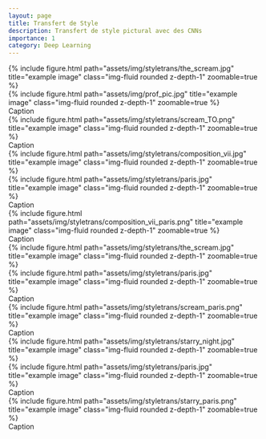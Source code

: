 ```yaml
---
layout: page
title: Transfert de Style
description: Transfert de style pictural avec des CNNs
importance: 1
category: Deep Learning
---
```


<div class="row">
    <div class="col">
        {% include figure.html path="assets/img/styletrans/the_scream.jpg" title="example image" class="img-fluid rounded z-depth-1" zoomable=true %}
    </div>
    <div class="col">
        {% include figure.html path="assets/img/prof_pic.jpg" title="example image" class="img-fluid rounded z-depth-1" zoomable=true %}
    </div>
</div>
<div class="caption">
    Caption
</div>

<div class="row">
    <div class="col-sm mt-3 mt-md-0">
        {% include figure.html path="assets/img/styletrans/scream_TO.png" title="example image" class="img-fluid rounded z-depth-1" zoomable=true %}
    </div>
</div>
<div class="caption">
    Caption
</div>

<div class="row">
    <div class="col">
        {% include figure.html path="assets/img/styletrans/composition_vii.jpg" title="example image" class="img-fluid rounded z-depth-1" zoomable=true %}
    </div>
    <div class="col">
        {% include figure.html path="assets/img/styletrans/paris.jpg" title="example image" class="img-fluid rounded z-depth-1" zoomable=true %}
    </div>
</div>
<div class="caption">
    Caption
</div>

<div class="row">
    <div class="col-sm mt-3 mt-md-0">
        {% include figure.html path="assets/img/styletrans/composition_vii_paris.png" title="example image" class="img-fluid rounded z-depth-1" zoomable=true %}
    </div>
</div>
<div class="caption">
    Caption
</div>



<div class="row">
    <div class="col">
        {% include figure.html path="assets/img/styletrans/the_scream.jpg" title="example image" class="img-fluid rounded z-depth-1" zoomable=true %}
    </div>
    <div class="col">
        {% include figure.html path="assets/img/styletrans/paris.jpg" title="example image" class="img-fluid rounded z-depth-1" zoomable=true %}
    </div>
</div>
<div class="caption">
    Caption
</div>

<div class="row">
    <div class="col-sm mt-3 mt-md-0">
        {% include figure.html path="assets/img/styletrans/scream_paris.png" title="example image" class="img-fluid rounded z-depth-1" zoomable=true %}
    </div>
</div>
<div class="caption">
    Caption
</div>


<div class="row">
    <div class="col">
        {% include figure.html path="assets/img/styletrans/starry_night.jpg" title="example image" class="img-fluid rounded z-depth-1" zoomable=true %}
    </div>
    <div class="col">
        {% include figure.html path="assets/img/styletrans/paris.jpg" title="example image" class="img-fluid rounded z-depth-1" zoomable=true %}
    </div>
</div>
<div class="caption">
    Caption
</div>

<div class="row">
    <div class="col-sm mt-3 mt-md-0">
        {% include figure.html path="assets/img/styletrans/starry_paris.png" title="example image" class="img-fluid rounded z-depth-1" zoomable=true %}
    </div>
</div>
<div class="caption">
    Caption
</div>